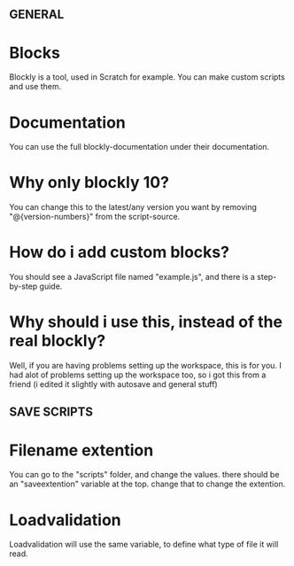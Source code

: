 ## GENERAL
# Blocks
Blockly is a tool, used in Scratch for example.
You can make custom scripts and use them.

# Documentation
You can use the full blockly-documentation under their documentation.

# Why only blockly 10?
You can change this to the latest/any version you want by removing "@{version-numbers}" from the script-source.

# How do i add custom blocks?
You should see a JavaScript file named "example.js", and there is a step-by-step guide.

# Why should i use this, instead of the real blockly?
Well, if you are having problems setting up the workspace, this is for you.
I had alot of problems setting up the workspace too, so i got this from a friend (i edited it slightly with autosave and general stuff)


## SAVE SCRIPTS
# Filename extention
You can go to the "scripts" folder, and change the values. there should be an "saveextention" variable at the top. change that to change the extention.

# Loadvalidation
Loadvalidation will use the same variable, to define what type of file it will read.
